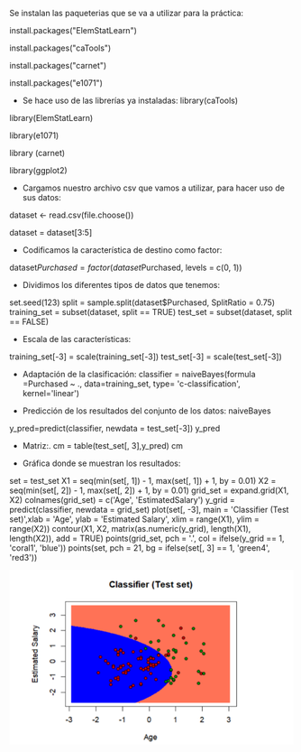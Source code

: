 Se instalan las paqueterias que se va a utilizar para la práctica:

install.packages("ElemStatLearn")

install.packages("caTools")

install.packages("carnet")

install.packages("e1071")

- Se hace uso de las librerías ya instaladas:
library(caTools)

library(ElemStatLearn)

library(e1071)

library (carnet)

library(ggplot2)

- Cargamos nuestro archivo csv que vamos a utilizar, para hacer uso de sus
datos:

dataset <- read.csv(file.choose())

dataset = dataset[3:5]

- Codificamos la característica de destino como factor:

dataset$Purchased = factor(dataset$Purchased, levels = c(0, 1))

- Dividimos los diferentes tipos de datos que tenemos:

set.seed(123)
split = sample.split(dataset$Purchased, SplitRatio = 0.75)
training_set = subset(dataset, split == TRUE)
test_set = subset(dataset, split == FALSE)

- Escala de las características:

training_set[-3] = scale(training_set[-3])
test_set[-3] = scale(test_set[-3])
- Adaptación de la clasificación:
classifier = naiveBayes(formula =Purchased ~ ., data=training_set, type=
'c-classification', kernel='linear')

- Predicción de los resultados del conjunto de los datos:
naiveBayes

y_pred=predict(classifier, newdata = test_set[-3])
y_pred

- Matriz:.
cm = table(test_set[, 3],y_pred)
cm

- Gráfica donde se muestran los resultados:

set = test_set
X1 = seq(min(set[, 1]) - 1, max(set[, 1]) + 1, by = 0.01)
X2 = seq(min(set[, 2]) - 1, max(set[, 2]) + 1, by = 0.01)
grid_set = expand.grid(X1, X2)
colnames(grid_set) = c('Age', 'EstimatedSalary')
y_grid = predict(classifier, newdata = grid_set)
plot(set[, -3], main = 'Classifier (Test set)',xlab = 'Age', ylab =
'Estimated Salary',
xlim = range(X1), ylim = range(X2))
contour(X1, X2, matrix(as.numeric(y_grid), length(X1), length(X2)), add =
TRUE)
points(grid_set, pch = '.', col = ifelse(y_grid == 1, 'coral1',
'blue'))
points(set, pch = 21, bg = ifelse(set[, 3] == 1, 'green4', 'red3'))

![img](https://github.com/ValeriaOrtega/MineriaDeDatos2/blob/Unit3/Unit3/Evaluation/grafica.png)
